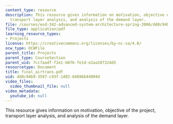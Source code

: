 ```yaml
---
content_type: resource
description: This resource gives information on motivation, objective of the project,
  transport layer analysis, and analysis of the demand layer.
file: /courses/esd-342-advanced-system-architecture-spring-2006/dd8c94b93597c93f1d0264696b44094d_final_airtrans.pdf
file_type: application/pdf
learning_resource_types:
- Projects
license: https://creativecommons.org/licenses/by-nc-sa/4.0/
ocw_type: OCWFile
parent_title: Projects
parent_type: CourseSection
parent_uid: 7cc7aadf-f2e1-b076-fe1d-e2aa187324d5
resourcetype: Document
title: final_airtrans.pdf
uid: dd8c94b9-3597-c93f-1d02-64696b44094d
video_files:
  video_thumbnail_file: null
video_metadata:
  youtube_id: null
---
```

This resource gives information on motivation, objective of the project, transport layer analysis, and analysis of the demand layer.